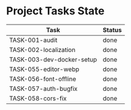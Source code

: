 # Project Tasks State

| Task                      | Status |
| ------------------------- | ------ |
| TASK-001-audit            | done   |
| TASK-002-localization     | done   |
| TASK-003-dev-docker-setup | done   |
| TASK-055-editor-webp      | done   |
| TASK-056-font-offline     | done   |
| TASK-057-auth-bugfix      | done   |
| TASK-058-cors-fix         | done   |
